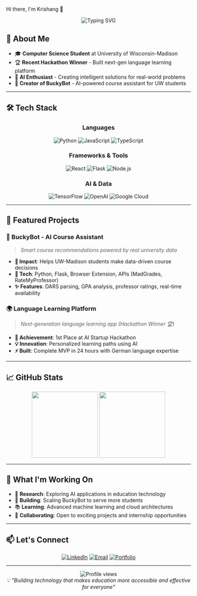  Hi there, I'm Krishang 👋

<div align="center">
  <img src="https://readme-typing-svg.herokuapp.com?font=Fira+Code&weight=500&size=24&pause=1000&color=2F81F7&center=true&vCenter=true&width=500&lines=AI+%26+Full-Stack+Developer;UW-Madison+Student;Hackathon+Winner+%F0%9F%8F%86;Building+the+Future" alt="Typing SVG" />
</div>

## 🚀 About Me

- 🎓 **Computer Science Student** at University of Wisconsin-Madison
- 🏆 **Recent Hackathon Winner** - Built next-gen language learning platform
- 🤖 **AI Enthusiast** - Creating intelligent solutions for real-world problems
- 🦡 **Creator of BuckyBot** - AI-powered course assistant for UW students

---

## 🛠️ Tech Stack

<div align="center">

### Languages
![Python](https://img.shields.io/badge/Python-3776AB?style=for-the-badge&logo=python&logoColor=white)
![JavaScript](https://img.shields.io/badge/JavaScript-F7DF1E?style=for-the-badge&logo=javascript&logoColor=black)
![TypeScript](https://img.shields.io/badge/TypeScript-007ACC?style=for-the-badge&logo=typescript&logoColor=white)

### Frameworks & Tools
![React](https://img.shields.io/badge/React-20232A?style=for-the-badge&logo=react&logoColor=61DAFB)
![Flask](https://img.shields.io/badge/Flask-000000?style=for-the-badge&logo=flask&logoColor=white)
![Node.js](https://img.shields.io/badge/Node.js-43853D?style=for-the-badge&logo=node.js&logoColor=white)

### AI & Data
![TensorFlow](https://img.shields.io/badge/TensorFlow-FF6F00?style=for-the-badge&logo=tensorflow&logoColor=white)
![OpenAI](https://img.shields.io/badge/OpenAI-412991?style=for-the-badge&logo=openai&logoColor=white)
![Google Cloud](https://img.shields.io/badge/Google_Cloud-4285F4?style=for-the-badge&logo=google-cloud&logoColor=white)

</div>

---

## 🌟 Featured Projects

### 🦡 BuckyBot - AI Course Assistant
> *Smart course recommendations powered by real university data*

- **🎯 Impact**: Helps UW-Madison students make data-driven course decisions
- **🔧 Tech**: Python, Flask, Browser Extension, APIs (MadGrades, RateMyProfessor)
- **✨ Features**: DARS parsing, GPA analysis, professor ratings, real-time availability

### 🌍 Language Learning Platform
> *Next-generation language learning app (Hackathon Winner 🏆)*

- **🏅 Achievement**: 1st Place at AI Startup Hackathon
- **💡 Innovation**: Personalized learning paths using AI
- **⚡ Built**: Complete MVP in 24 hours with German language expertise

---

## 📈 GitHub Stats

<div align="center">
  <img height="180em" src="https://github-readme-stats.vercel.app/api?username=yourusername&show_icons=true&theme=tokyonight&include_all_commits=true&count_private=true"/>
  <img height="180em" src="https://github-readme-stats.vercel.app/api/top-langs/?username=yourusername&layout=compact&langs_count=8&theme=tokyonight"/>
</div>

---

## 🎯 What I'm Working On

- 🔬 **Research**: Exploring AI applications in education technology
- 🚀 **Building**: Scaling BuckyBot to serve more students
- 📚 **Learning**: Advanced machine learning and cloud architectures
- 🤝 **Collaborating**: Open to exciting projects and internship opportunities

---

## 📫 Let's Connect

<div align="center">

[![LinkedIn](https://img.shields.io/badge/LinkedIn-0077B5?style=for-the-badge&logo=linkedin&logoColor=white)](https://linkedin.com/in/yourprofile)
[![Email](https://img.shields.io/badge/Email-D14836?style=for-the-badge&logo=gmail&logoColor=white)](mailto:your.email@gmail.com)
[![Portfolio](https://img.shields.io/badge/Portfolio-000000?style=for-the-badge&logo=About.me&logoColor=white)](https://yourportfolio.com)

</div>

---

<div align="center">
  <img src="https://komarev.com/ghpvc/?username=yourusername&color=blueviolet&style=flat-square&label=Profile+Views" alt="Profile views" />
</div>

<div align="center">
  <i>💡 "Building technology that makes education more accessible and effective for everyone"</i>
</div>
